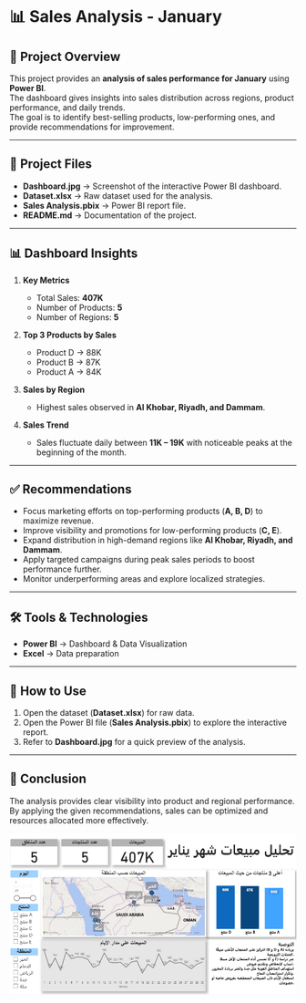 # 📊 Sales Analysis - January

## 📝 Project Overview
This project provides an **analysis of sales performance for January** using **Power BI**.  
The dashboard gives insights into sales distribution across regions, product performance, and daily trends.  
The goal is to identify best-selling products, low-performing ones, and provide recommendations for improvement.

---

## 📂 Project Files
- **Dashboard.jpg** → Screenshot of the interactive Power BI dashboard.  
- **Dataset.xlsx** → Raw dataset used for the analysis.  
- **Sales Analysis.pbix** → Power BI report file.  
- **README.md** → Documentation of the project.  

---

## 📊 Dashboard Insights
1. **Key Metrics**
   - Total Sales: **407K**
   - Number of Products: **5**
   - Number of Regions: **5**

2. **Top 3 Products by Sales**
   - Product D → 88K  
   - Product B → 87K  
   - Product A → 84K  

3. **Sales by Region**
   - Highest sales observed in **Al Khobar, Riyadh, and Dammam**.  

4. **Sales Trend**
   - Sales fluctuate daily between **11K – 19K** with noticeable peaks at the beginning of the month.

---

## ✅ Recommendations
- Focus marketing efforts on top-performing products (**A, B, D**) to maximize revenue.  
- Improve visibility and promotions for low-performing products (**C, E**).  
- Expand distribution in high-demand regions like **Al Khobar, Riyadh, and Dammam**.  
- Apply targeted campaigns during peak sales periods to boost performance further.  
- Monitor underperforming areas and explore localized strategies.  

---

## 🛠️ Tools & Technologies
- **Power BI** → Dashboard & Data Visualization  
- **Excel** → Data preparation  

---

## 🚀 How to Use
1. Open the dataset (**Dataset.xlsx**) for raw data.  
2. Open the Power BI file (**Sales Analysis.pbix**) to explore the interactive report.  
3. Refer to **Dashboard.jpg** for a quick preview of the analysis.  

---

## 📌 Conclusion
The analysis provides clear visibility into product and regional performance.  
By applying the given recommendations, sales can be optimized and resources allocated more effectively.

![Dashboard Visualization](Dashboard.jpg)
